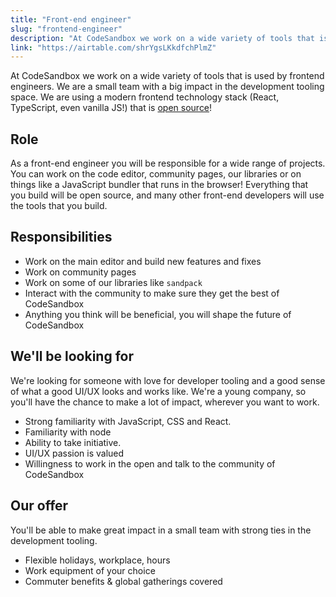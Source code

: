 ```yaml
---
title: "Front-end engineer"
slug: "frontend-engineer"
description: "At CodeSandbox we work on a wide variety of tools that is used by frontend engineers. We are a small team with a big impact in the development tooling space. We are using a modern frontend technology stack (React, TypeScript, even vanilla JS!) that is [open source](https://github.com/codesandbox)!"
link: "https://airtable.com/shrYgsLKkdfchPlmZ"
---
```


At CodeSandbox we work on a wide variety of tools that is used by frontend engineers. We are a small team with a big impact in the development tooling space. We are using a modern frontend technology stack (React, TypeScript, even vanilla JS!) that is [open source](https://github.com/codesandbox)!

## Role

As a front-end engineer you will be responsible for a wide range of projects. You can work on the code editor, community pages, our libraries or on things like a JavaScript bundler that runs in the browser! Everything that you build will be open source, and many other front-end developers will use the tools that you build.

## Responsibilities

- Work on the main editor and build new features and fixes
- Work on community pages
- Work on some of our libraries like `sandpack`
- Interact with the community to make sure they get the best of CodeSandbox
- Anything you think will be beneficial, you will shape the future of CodeSandbox

## We'll be looking for

We're looking for someone with love for developer tooling and a good sense of what a good UI/UX looks and works like. We're a young company, so you'll have the chance to make a lot of impact, wherever you want to work.

- Strong familiarity with JavaScript, CSS and React.
- Familiarity with node
- Ability to take initiative.
- UI/UX passion is valued
- Willingness to work in the open and talk to the community of CodeSandbox

## Our offer

You'll be able to make great impact in a small team with strong ties in the development tooling.

- Flexible holidays, workplace, hours
- Work equipment of your choice
- Commuter benefits & global gatherings covered
